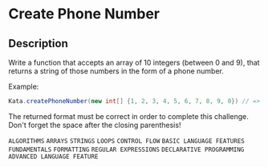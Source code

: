 # Create Phone Number

## Description

Write a function that accepts an array of 10 integers (between 0 and 9), that returns a string of those numbers in the form of a phone number.

Example:

```java
Kata.createPhoneNumber(new int[] {1, 2, 3, 4, 5, 6, 7, 8, 9, 0}) // => returns "(123) 456-7890"
```

The returned format must be correct in order to complete this challenge. 
Don't forget the space after the closing parenthesis!

`ALGORITHMS` `ARRAYS` `STRINGS` `LOOPS` `CONTROL FLOW` `BASIC LANGUAGE FEATURES` `FUNDAMENTALS` `FORMATTING` `REGULAR EXPRESSIONS` `DECLARATIVE PROGRAMMING` `ADVANCED LANGUAGE FEATURE`

